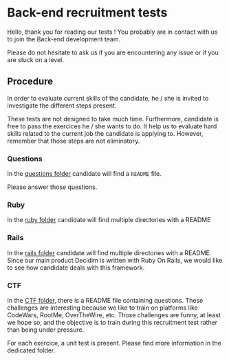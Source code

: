 # Back-end recruitment tests

Hello, thank you for reading our tests ! You probably are in contact with us to join the Back-end development team.

Please do not hesitate to ask us if you are encountering any issue or if you are stuck on a level.

## Procedure

In order to evaluate current skills of the candidate, he / she is invited to investigate the different steps present.

These tests are not designed to take much time. Furthermore, candidate is free to pass the exercices he / she wants to do. It help us to evaluate hard skills related to the current job the candidate is applying to. However, remember that those steps are not eliminatory. 

### Questions

In the [questions folder](./questions) candidate will find a `README` file.

Please answer those questions.

### Ruby
In the [ruby folder](./ruby) candidate will find multiple directories with a README

### Rails
In the [rails folder](./rails) candidate will find multiple directories with a README. Since our main product Decidim is written with Ruby On Rails, we would like to see how candidate deals with this framework. 

### CTF

In the [CTF folder](./CTF), there is a README file containing questions. These challenges are interesting because we like to train on platforms like CodeWars, RootMe, OverTheWire, etc. Those challenges are funny, at least we hope so, and the objective is to train during this recruitment test rather than being under pressure.

For each exercice, a unit test is present. Please find more information in the dedicated folder.

